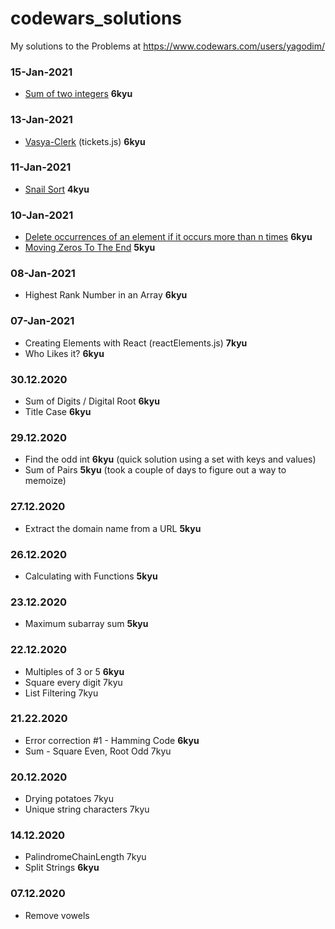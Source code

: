 # codewars_solutions

My solutions to the Problems at https://www.codewars.com/users/yagodim/
### 15-Jan-2021
- [Sum of two integers](https://www.codewars.com/kata/5a9c35e9ba1bb5c54a0001ac) **6kyu**
### 13-Jan-2021
- [Vasya-Clerk](https://www.codewars.com/kata/555615a77ebc7c2c8a0000b8) (tickets.js) **6kyu**
### 11-Jan-2021
- [Snail Sort](https://www.codewars.com/kata/521c2db8ddc89b9b7a0000c1) **4kyu**
### 10-Jan-2021
- [Delete occurrences of an element if it occurs more than n times](https://www.codewars.com/kata/554ca54ffa7d91b236000023) **6kyu**
- [Moving Zeros To The End](https://www.codewars.com/kata/52597aa56021e91c93000cb0) **5kyu**
### 08-Jan-2021
- Highest Rank Number in an Array **6kyu**
### 07-Jan-2021
- Creating Elements with React (reactElements.js) **7kyu**
- Who Likes it? **6kyu**
### 30.12.2020
- Sum of Digits / Digital Root **6kyu**
- Title Case **6kyu** 
### 29.12.2020
- Find the odd int **6kyu** (quick solution using a set with keys and values)
- Sum of Pairs **5kyu** (took a couple of days to figure out a way to memoize)
### 27.12.2020
- Extract the domain name from a URL **5kyu**
### 26.12.2020
- Calculating with Functions **5kyu**
### 23.12.2020
- Maximum subarray sum **5kyu**
### 22.12.2020
- Multiples of 3 or 5 **6kyu**
- Square every digit 7kyu
- List Filtering 7kyu
### 21.22.2020
- Error correction #1 - Hamming Code **6kyu**
- Sum - Square Even, Root Odd 7kyu
### 20.12.2020
- Drying potatoes 7kyu
- Unique string characters 7kyu
### 14.12.2020
- PalindromeChainLength 7kyu
- Split Strings **6kyu**
### 07.12.2020
- Remove vowels 